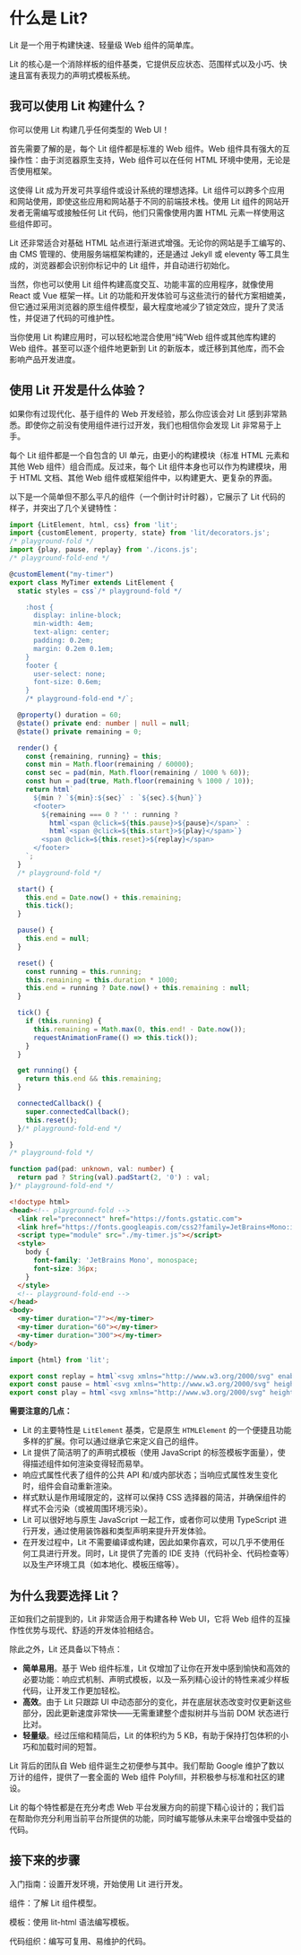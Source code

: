 # 什么是 Lit?

Lit 是一个用于构建快速、轻量级 Web 组件的简单库。

Lit 的核心是一个消除样板的组件基类，它提供反应状态、范围样式以及小巧、快速且富有表现力的声明式模板系统。

## 我可以使用 Lit 构建什么？

你可以使用 Lit 构建几乎任何类型的 Web UI！

首先需要了解的是，每个 Lit 组件都是标准的 Web 组件。Web 组件具有强大的互操作性：由于浏览器原生支持，Web 组件可以在任何 HTML 环境中使用，无论是否使用框架。

这使得 Lit 成为开发可共享组件或设计系统的理想选择。Lit 组件可以跨多个应用和网站使用，即使这些应用和网站基于不同的前端技术栈。使用 Lit 组件的网站开发者无需编写或接触任何 Lit 代码，他们只需像使用内置 HTML 元素一样使用这些组件即可。

Lit 还非常适合对基础 HTML 站点进行渐进式增强。无论你的网站是手工编写的、由 CMS 管理的、使用服务端框架构建的，还是通过 Jekyll 或 eleventy 等工具生成的，浏览器都会识别你标记中的 Lit 组件，并自动进行初始化。

当然，你也可以使用 Lit 组件构建高度交互、功能丰富的应用程序，就像使用 React 或 Vue 框架一样。Lit 的功能和开发体验可与这些流行的替代方案相媲美，但它通过采用浏览器的原生组件模型，最大程度地减少了锁定效应，提升了灵活性，并促进了代码的可维护性。

当你使用 Lit 构建应用时，可以轻松地混合使用“纯”Web 组件或其他库构建的 Web 组件。甚至可以逐个组件地更新到 Lit 的新版本，或迁移到其他库，而不会影响产品开发进度。

## 使用 Lit 开发是什么体验？

如果你有过现代化、基于组件的 Web 开发经验，那么你应该会对 Lit 感到非常熟悉。即使你之前没有使用组件进行过开发，我们也相信你会发现 Lit 非常易于上手。

每个 Lit 组件都是一个自包含的 UI 单元，由更小的构建模块（标准 HTML 元素和其他 Web 组件）组合而成。反过来，每个 Lit 组件本身也可以作为构建模块，用于 HTML 文档、其他 Web 组件或框架组件中，以构建更大、更复杂的界面。

以下是一个简单但不那么平凡的组件（一个倒计时计时器），它展示了 Lit 代码的样子，并突出了几个关键特性：

```typescript
import {LitElement, html, css} from 'lit';
import {customElement, property, state} from 'lit/decorators.js';
/* playground-fold */
import {play, pause, replay} from './icons.js';
/* playground-fold-end */

@customElement("my-timer")
export class MyTimer extends LitElement {
  static styles = css`/* playground-fold */

    :host {
      display: inline-block;
      min-width: 4em;
      text-align: center;
      padding: 0.2em;
      margin: 0.2em 0.1em;
    }
    footer {
      user-select: none;
      font-size: 0.6em;
    }
    /* playground-fold-end */`;

  @property() duration = 60;
  @state() private end: number | null = null;
  @state() private remaining = 0;

  render() {
    const {remaining, running} = this;
    const min = Math.floor(remaining / 60000);
    const sec = pad(min, Math.floor(remaining / 1000 % 60));
    const hun = pad(true, Math.floor(remaining % 1000 / 10));
    return html`
      ${min ? `${min}:${sec}` : `${sec}.${hun}`}
      <footer>
        ${remaining === 0 ? '' : running ?
          html`<span @click=${this.pause}>${pause}</span>` :
          html`<span @click=${this.start}>${play}</span>`}
        <span @click=${this.reset}>${replay}</span>
      </footer>
    `;
  }
  /* playground-fold */

  start() {
    this.end = Date.now() + this.remaining;
    this.tick();
  }

  pause() {
    this.end = null;
  }

  reset() {
    const running = this.running;
    this.remaining = this.duration * 1000;
    this.end = running ? Date.now() + this.remaining : null;
  }

  tick() {
    if (this.running) {
      this.remaining = Math.max(0, this.end! - Date.now());
      requestAnimationFrame(() => this.tick());
    }
  }

  get running() {
    return this.end && this.remaining;
  }

  connectedCallback() {
    super.connectedCallback();
    this.reset();
  }/* playground-fold-end */

}
/* playground-fold */

function pad(pad: unknown, val: number) {
  return pad ? String(val).padStart(2, '0') : val;
}/* playground-fold-end */

```

```html
<!doctype html>
<head><!-- playground-fold -->
  <link rel="preconnect" href="https://fonts.gstatic.com">
  <link href="https://fonts.googleapis.com/css2?family=JetBrains+Mono:ital,wght@1,800&display=swap" rel="stylesheet">
  <script type="module" src="./my-timer.js"></script>
  <style>
    body {
      font-family: 'JetBrains Mono', monospace;
      font-size: 36px;
    }
  </style>
  <!-- playground-fold-end -->
</head>
<body>
  <my-timer duration="7"></my-timer>
  <my-timer duration="60"></my-timer>
  <my-timer duration="300"></my-timer>
</body>
```

```typescript
import {html} from 'lit';

export const replay = html`<svg xmlns="http://www.w3.org/2000/svg" enable-background="new 0 0 24 24" height="24px" viewBox="0 0 24 24" width="24px" fill="#000000"><title>Replay</title><g><rect fill="none" height="24" width="24"/><rect fill="none" height="24" width="24"/><rect fill="none" height="24" width="24"/></g><g><g/><path d="M12,5V1L7,6l5,5V7c3.31,0,6,2.69,6,6s-2.69,6-6,6s-6-2.69-6-6H4c0,4.42,3.58,8,8,8s8-3.58,8-8S16.42,5,12,5z"/></g></svg>`;
export const pause = html`<svg xmlns="http://www.w3.org/2000/svg" height="24px" viewBox="0 0 24 24" width="24px" fill="#000000"><title>Pause</title><path d="M0 0h24v24H0V0z" fill="none"/><path d="M6 19h4V5H6v14zm8-14v14h4V5h-4z"/></svg>`;
export const play = html`<svg xmlns="http://www.w3.org/2000/svg" height="24px" viewBox="0 0 24 24" width="24px" fill="#000000"><title>Play</title><path d="M0 0h24v24H0V0z" fill="none"/><path d="M10 8.64L15.27 12 10 15.36V8.64M8 5v14l11-7L8 5z"/></svg>`;

```

**需要注意的几点：**

- Lit 的主要特性是 `LitElement` 基类，它是原生 `HTMLElement` 的一个便捷且功能多样的扩展。你可以通过继承它来定义自己的组件。
- Lit 提供了简洁明了的声明式模板（使用 JavaScript 的标签模板字面量），使得描述组件如何渲染变得轻而易举。
- 响应式属性代表了组件的公共 API 和/或内部状态；当响应式属性发生变化时，组件会自动重新渲染。
- 样式默认是作用域限定的，这样可以保持 CSS 选择器的简洁，并确保组件的样式不会污染（或被周围环境污染）。
- Lit 可以很好地与原生 JavaScript 一起工作，或者你可以使用 TypeScript 进行开发，通过使用装饰器和类型声明来提升开发体验。
- 在开发过程中，Lit 不需要编译或构建，因此如果你喜欢，可以几乎不使用任何工具进行开发。同时，Lit 提供了完善的 IDE 支持（代码补全、代码检查等）以及生产环境工具（如本地化、模板压缩等）。

## 为什么我要选择 Lit？

正如我们之前提到的，Lit 非常适合用于构建各种 Web UI，它将 Web 组件的互操作性优势与现代、舒适的开发体验相结合。

除此之外，Lit 还具备以下特点：

- **简单易用**。基于 Web 组件标准，Lit 仅增加了让你在开发中感到愉快和高效的必要功能：响应式机制、声明式模板，以及一系列精心设计的特性来减少样板代码，让开发工作更加轻松。
- **高效**。由于 Lit 只跟踪 UI 中动态部分的变化，并在底层状态改变时仅更新这些部分，因此更新速度非常快——无需重建整个虚拟树并与当前 DOM 状态进行比对。
- **轻量级**。经过压缩和精简后，Lit 的体积约为 5 KB，有助于保持打包体积的小巧和加载时间的短暂。
  
Lit 背后的团队自 Web 组件诞生之初便参与其中。我们帮助 Google 维护了数以万计的组件，提供了一套全面的 Web 组件 Polyfill，并积极参与标准和社区的建设。

Lit 的每个特性都是在充分考虑 Web 平台发展方向的前提下精心设计的；我们旨在帮助你充分利用当前平台所提供的功能，同时编写能够从未来平台增强中受益的代码。

## 接下来的步骤

入门指南：设置开发环境，开始使用 Lit 进行开发。

组件：了解 Lit 组件模型。

模板：使用 lit-html 语法编写模板。

代码组织：编写可复用、易维护的代码。